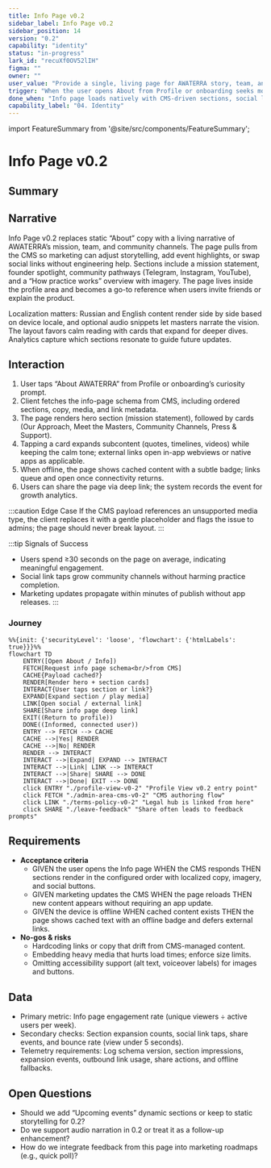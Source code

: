 ```yaml
---
title: Info Page v0.2
sidebar_label: Info Page v0.2
sidebar_position: 14
version: "0.2"
capability: "identity"
status: "in-progress"
lark_id: "recuXf0OV52lIH"
figma: ""
owner: ""
user_value: "Provide a single, living page for AWATERRA story, team, and social links."
trigger: "When the user opens About from Profile or onboarding seeks more context."
done_when: "Info page loads natively with CMS-driven sections, social links, and localized copy."
capability_label: "04. Identity"
---
```


import FeatureSummary from '@site/src/components/FeatureSummary';

# Info Page v0.2

## Summary

<FeatureSummary />

## Narrative
Info Page v0.2 replaces static “About” copy with a living narrative of AWATERRA’s mission, team, and community channels. The page pulls from the CMS so marketing can adjust storytelling, add event highlights, or swap social links without engineering help. Sections include a mission statement, founder spotlight, community pathways (Telegram, Instagram, YouTube), and a “How practice works” overview with imagery. The page lives inside the profile area and becomes a go-to reference when users invite friends or explain the product.

Localization matters: Russian and English content render side by side based on device locale, and optional audio snippets let masters narrate the vision. The layout favors calm reading with cards that expand for deeper dives. Analytics capture which sections resonate to guide future updates.

## Interaction
1. User taps “About AWATERRA” from Profile or onboarding’s curiosity prompt.
2. Client fetches the info-page schema from CMS, including ordered sections, copy, media, and link metadata.
3. The page renders hero section (mission statement), followed by cards (Our Approach, Meet the Masters, Community Channels, Press & Support).
4. Tapping a card expands subcontent (quotes, timelines, videos) while keeping the calm tone; external links open in-app webviews or native apps as applicable.
5. When offline, the page shows cached content with a subtle badge; links queue and open once connectivity returns.
6. Users can share the page via deep link; the system records the event for growth analytics.

:::caution Edge Case
If the CMS payload references an unsupported media type, the client replaces it with a gentle placeholder and flags the issue to admins; the page should never break layout.
:::

:::tip Signals of Success
- Users spend ≥30 seconds on the page on average, indicating meaningful engagement.
- Social link taps grow community channels without harming practice completion.
- Marketing updates propagate within minutes of publish without app releases.
:::

### Journey

```mermaid
%%{init: {'securityLevel': 'loose', 'flowchart': {'htmlLabels': true}}}%%
flowchart TD
    ENTRY([Open About / Info])
    FETCH[Request info page schema<br/>from CMS]
    CACHE{Payload cached?}
    RENDER[Render hero + section cards]
    INTERACT{User taps section or link?}
    EXPAND[Expand section / play media]
    LINK[Open social / external link]
    SHARE[Share info page deep link]
    EXIT((Return to profile))
    DONE((Informed, connected user))
    ENTRY --> FETCH --> CACHE
    CACHE -->|Yes| RENDER
    CACHE -->|No| RENDER
    RENDER --> INTERACT
    INTERACT -->|Expand| EXPAND --> INTERACT
    INTERACT -->|Link| LINK --> INTERACT
    INTERACT -->|Share| SHARE --> DONE
    INTERACT -->|Done| EXIT --> DONE
    click ENTRY "./profile-view-v0-2" "Profile View v0.2 entry point"
    click FETCH "./admin-area-cms-v0-2" "CMS authoring flow"
    click LINK "./terms-policy-v0-2" "Legal hub is linked from here"
    click SHARE "./leave-feedback" "Share often leads to feedback prompts"
```

## Requirements
- **Acceptance criteria**
  - GIVEN the user opens the Info page WHEN the CMS responds THEN sections render in the configured order with localized copy, imagery, and social buttons.
  - GIVEN marketing updates the CMS WHEN the page reloads THEN new content appears without requiring an app update.
  - GIVEN the device is offline WHEN cached content exists THEN the page shows cached text with an offline badge and defers external links.
- **No-gos & risks**
  - Hardcoding links or copy that drift from CMS-managed content.
  - Embedding heavy media that hurts load times; enforce size limits.
  - Omitting accessibility support (alt text, voiceover labels) for images and buttons.

## Data
- Primary metric: Info page engagement rate (unique viewers ÷ active users per week).
- Secondary checks: Section expansion counts, social link taps, share events, and bounce rate (view under 5 seconds).
- Telemetry requirements: Log schema version, section impressions, expansion events, outbound link usage, share actions, and offline fallbacks.

## Open Questions
- Should we add “Upcoming events” dynamic sections or keep to static storytelling for 0.2?
- Do we support audio narration in 0.2 or treat it as a follow-up enhancement?
- How do we integrate feedback from this page into marketing roadmaps (e.g., quick poll)?
